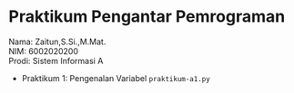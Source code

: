 # Praktikum Pengantar Pemrograman
<div> Nama: Zaitun,S.Si.,M.Mat. </div>
<div> NIM: 6002020200 </div>
<div> Prodi: Sistem Informasi A </div>

* Praktikum 1: Pengenalan Variabel `praktikum-a1.py`
